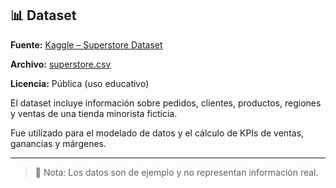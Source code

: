 ## 📊 Dataset

**Fuente:** [Kaggle – Superstore Dataset](https://www.kaggle.com/datasets/vivek468/superstore-dataset-final)

**Archivo:** [superstore.csv](https://github.com/nicolasosinaga/powerbi-projects/blob/main/proyecto-ventas/data/Superstore.csv)

**Licencia:** Pública (uso educativo)  

El dataset incluye información sobre pedidos, clientes, productos, regiones y ventas de una tienda minorista ficticia.  

Fue utilizado para el modelado de datos y el cálculo de KPIs de ventas, ganancias y márgenes.

---

> 📎 Nota: Los datos son de ejemplo y no representan información real.

